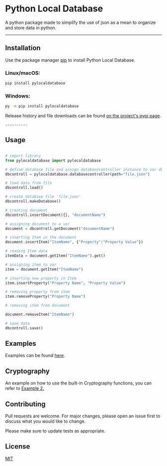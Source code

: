 # Python Local Database



A python package made to simplify the use of json as a mean to organize and store data in python.

----------

## Installation

Use the package manager [pip](https://pip.pypa.io/en/stable/) to install Python Local Database.

### Linux/macOS:
```bash
pip install pylocaldatabase
```

### Windows:
```bash
py -m pip install pylocaldatabase
```

Release history and file downloads can be found [on the project's pypi page](https://pypi.org/project/pylocaldatabase/).

    ----------

## Usage

```python

# import library
from pylocaldatabase import pylocaldatabase

# define database file and assign databasecontroller instance to var dbcontroll
dbcontroll = pylocaldatabase.databasecontroller(path="file.json")

# load data from file
dbcontroll.load()

# create database file 'file.json'
dbcontroll.makeDatabase()

# creating document 
dbcontroll.insertDocument({}, "documentName")

# assigning document to a var
document = dbcontroll.getDocument("documentName")

# inserting Item in the document
document.insertItem("ItemName", {"Property":"Property Value"})

# reading Item data
itemData = document.getItem("ItemName").get()

# assigning item to var
item = document.getItem("ItemName")

# inserting new property in Item
item.insertProperty("Property Name", "Property Value")

# removing property from item
item.removeProperty("Property Name")

# removing item from document 

document.removeItem("ItemName")

# save data 
dbcontroll.save()
```
## Examples
Examples can be found [here](https://github.com/fortmea/python-local-database/tree/main/examples).

## Cryptography
An example on how to use the built-in Cryptography functions, you can refer to [Example 2.](/examples/example2.py)

## Contributing
Pull requests are welcome. For major changes, please open an issue first to discuss what you would like to change.

Please make sure to update tests as appropriate.

## License
[MIT](https://choosealicense.com/licenses/mit/)
